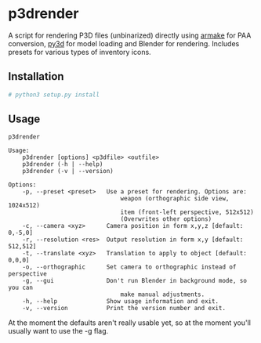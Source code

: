 p3drender
=========

A script for rendering P3D files (unbinarized) directly using [armake](https://github.com/KoffeinFlummi/armake) for PAA conversion, [py3d](https://github.com/KoffeinFlummi/py3d) for model loading and Blender for rendering. Includes presets for various types of inventory icons.


## Installation

```bash
# python3 setup.py install
```


## Usage

```
p3drender

Usage:
    p3drender [options] <p3dfile> <outfile>
    p3drender (-h | --help)
    p3drender (-v | --version)

Options:
    -p, --preset <preset>   Use a preset for rendering. Options are:
                                weapon (orthographic side view, 1024x512)
                                item (front-left perspective, 512x512) 
                                (Overwrites other options)
    -c, --camera <xyz>      Camera position in form x,y,z [default: 0,-5,0]
    -r, --resolution <res>  Output resolution in form x,y [default: 512,512]
    -t, --translate <xyz>   Translation to apply to object [default: 0,0,0]
    -o, --orthographic      Set camera to orthographic instead of perspective
    -g, --gui               Don't run Blender in background mode, so you can
                                make manual adjustments.
    -h, --help              Show usage information and exit.
    -v, --version           Print the version number and exit.
```

At the moment the defaults aren't really usable yet, so at the moment you'll usually want to use the -g flag.
